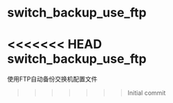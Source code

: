 switch_backup_use_ftp
=====================

<<<<<<< HEAD
switch_backup_use_ftp
=======
使用FTP自动备份交换机配置文件
>>>>>>> Initial commit
